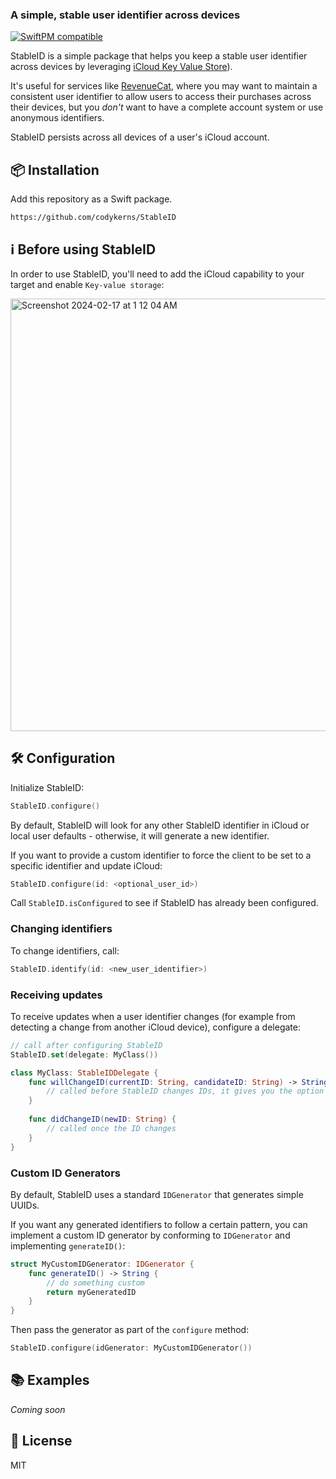 ### A simple, stable user identifier across devices

[![SwiftPM compatible](https://img.shields.io/badge/SwiftPM-compatible-orange.svg)](#Installation)

StableID is a simple package that helps you keep a stable user identifier across devices by leveraging [iCloud Key Value Store](https://developer.apple.com/documentation/foundation/nsubiquitouskeyvaluestore)).

It's useful for services like [RevenueCat](https://github.com/RevenueCat/purchases-ios), where you may want to maintain a consistent user identifier to allow users to access their purchases across their devices, but you _don't_ want to have a complete account system or use anonymous identifiers.

StableID persists across all devices of a user's iCloud account.

## 📦 Installation

Add this repository as a Swift package.

```plaintext
https://github.com/codykerns/StableID
```

## ℹ️ Before using StableID

In order to use StableID, you'll need to add the iCloud capability to your target and enable `Key-value storage`:

<img width="692" alt="Screenshot 2024-02-17 at 1 12 04 AM" src="https://github.com/codykerns/StableID/assets/44073103/84adbea2-b27a-492d-b752-2b9f1b9d064d">

## 🛠️ Configuration

Initialize StableID:

```swift
StableID.configure()
```

By default, StableID will look for any other StableID identifier in iCloud or local user defaults - otherwise, it will generate a new identifier.

If you want to provide a custom identifier to force the client to be set to a specific identifier and update iCloud:

```swift
StableID.configure(id: <optional_user_id>)
```

Call `StableID.isConfigured` to see if StableID has already been configured.

### Changing identifiers

To change identifiers, call:

```swift
StableID.identify(id: <new_user_identifier>)
```

### Receiving updates

To receive updates when a user identifier changes (for example from detecting a change from another iCloud device), configure a delegate:

```swift
// call after configuring StableID
StableID.set(delegate: MyClass())

class MyClass: StableIDDelegate {
    func willChangeID(currentID: String, candidateID: String) -> String? {
        // called before StableID changes IDs, it gives you the option to return the proper ID
    }
    
    func didChangeID(newID: String) {
        // called once the ID changes
    }
}
```

### Custom ID Generators

By default, StableID uses a standard `IDGenerator` that generates simple UUIDs.

If you want any generated identifiers to follow a certain pattern, you can implement a custom ID generator by conforming to `IDGenerator` and implementing `generateID()`:

```swift
struct MyCustomIDGenerator: IDGenerator {
    func generateID() -> String {
        // do something custom
        return myGeneratedID
    }
}
```

Then pass the generator as part of the `configure` method:

```swift
StableID.configure(idGenerator: MyCustomIDGenerator())
```

## 📚 Examples

_Coming soon_

## 📙 License

MIT
